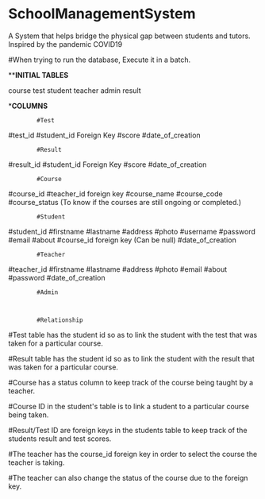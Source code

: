 # SchoolManagementSystem
A System that helps bridge the physical gap between students and tutors. Inspired by the pandemic COVID19

#When trying to run the database, Execute it in a batch.

**********INITIAL TABLES********

course	test	student		teacher		admin		result


***********COLUMNS**********

			#Test
#test_id
#student_id Foreign Key
#score
#date_of_creation		

			#Result
#result_id
#student_id Foreign Key
#score
#date_of_creation 

			#Course
#course_id
#teacher_id foreign key
#course_name
#course_code
#course_status (To know if the courses are still ongoing or completed.)

			#Student
#student_id
#firstname
#lastname
#address
#photo
#username
#password
#email
#about
#course_id foreign key (Can be null)
#date_of_creation

			#Teacher
#teacher_id
#firstname
#lastname
#address
#photo
#email
#about
#password
#date_of_creation

			#Admin



			#Relationship
			
#Test table has the student id so as to link the student with the test that was taken for a particular course.

#Result table has the student id so as to link the student with the result that was taken for a particular course.

#Course has a status column to keep track of the course being taught by a teacher.

#Course ID in the student's table is to link a student to a particular course being taken.

#Result/Test ID are foreign keys in the students table to keep track of the students result and test scores.

#The teacher has the course_id foreign key in order to select the course the teacher is taking.

#The teacher can also change the status of the course due to the foreign key.
